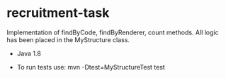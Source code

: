 # recruitment-task

Implementation of findByCode, findByRenderer, count methods. All logic has been placed in the MyStructure class.

* Java 1.8

* To run tests use: mvn -Dtest=MyStructureTest test
